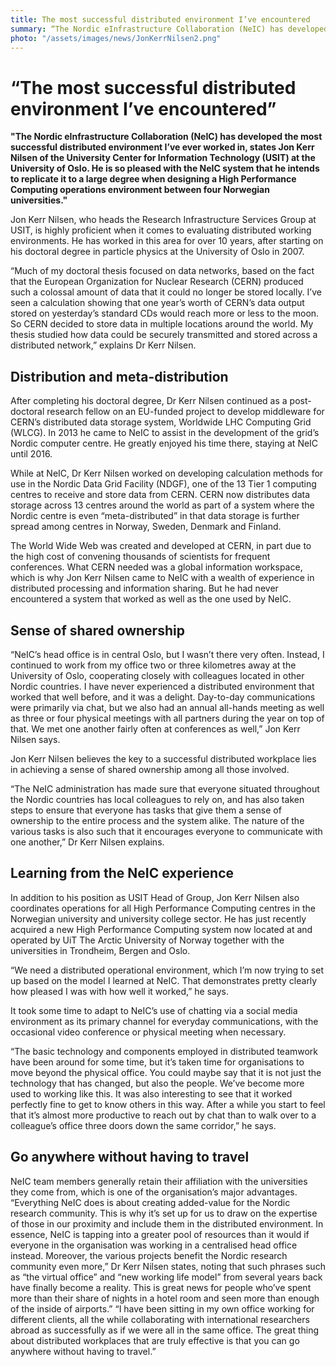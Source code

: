 ```yaml
---
title: The most successful distributed environment I’ve encountered
summary: “The Nordic eInfrastructure Collaboration (NeIC) has developed the most successful distributed environment I’ve ever worked in,” states Jon Kerr Nilsen of the University Center for Information Technology (USIT) at the University of Oslo. He is so pleased with the NeIC system that he intends to replicate it to a large degree when designing a High Performance Computing operations environment between four Norwegian universities. 
photo: "/assets/images/news/JonKerrNilsen2.png"
---
```

# “The most successful distributed environment I’ve encountered”

**"The Nordic eInfrastructure Collaboration (NeIC) has developed the most successful distributed environment I’ve ever worked in, states Jon Kerr Nilsen of the University Center for Information Technology (USIT) at the University of Oslo. He is so pleased with the NeIC system that he intends to replicate it to a large degree when designing a High Performance Computing operations environment between four Norwegian universities."**

Jon Kerr Nilsen, who heads the Research Infrastructure Services Group at USIT, is highly proficient when it comes to evaluating distributed working environments. He has worked in this area for over 10 years, after starting on his doctoral degree in particle physics at the University of Oslo in 2007.

“Much of my doctoral thesis focused on data networks, based on the fact that the European Organization for Nuclear Research (CERN) produced such a colossal amount of data that it could no longer be stored locally. I’ve seen a calculation showing that one year’s worth of CERN’s data output stored on yesterday’s standard CDs would reach more or less to the moon. So CERN decided to store data in multiple locations around the world. My thesis studied how data could be securely transmitted and stored across a distributed network,” explains Dr Kerr Nilsen. 

## Distribution and meta-distribution

After completing his doctoral degree, Dr Kerr Nilsen continued as a post-doctoral research fellow on an EU-funded project to develop middleware for CERN’s distributed data storage system, Worldwide LHC Computing Grid (WLCG). In 2013 he came to NeIC to assist in the development of the grid’s Nordic computer centre. He greatly enjoyed his time there, staying at NeIC until 2016.

While at NeIC, Dr Kerr Nilsen worked on developing calculation methods for use in the Nordic Data Grid Facility (NDGF), one of the 13 Tier 1 computing centres to receive and store data from CERN. CERN now distributes data storage across 13 centres around the world as part of a system where the Nordic centre is even “meta-distributed” in that data storage is further spread among centres in Norway, Sweden, Denmark and Finland. 

The World Wide Web was created and developed at CERN, in part due to the high cost of convening thousands of scientists for frequent conferences. What CERN needed was a global information workspace, which is why Jon Kerr Nilsen came to NeIC with a wealth of experience in distributed processing and information sharing. But he had never encountered a system that worked as well as the one used by NeIC.

## Sense of shared ownership

“NeIC’s head office is in central Oslo, but I wasn’t there very often. Instead, I continued to work from my office two or three kilometres away at the University of Oslo, cooperating closely with colleagues located in other Nordic countries. I have never experienced a distributed environment that worked that well before, and it was a delight. Day-to-day communications were primarily via chat, but we also had an annual all-hands meeting as well as three or four physical meetings with all partners during the year on top of that. We met one another fairly often at conferences as well,” Jon Kerr Nilsen says.

Jon Kerr Nilsen believes the key to a successful distributed workplace lies in achieving a sense of shared ownership among all those involved. 

“The NeIC administration has made sure that everyone situated throughout the Nordic countries has local colleagues to rely on, and has also taken steps to ensure that everyone has tasks that give them a sense of ownership to the entire process and the system alike. The nature of the various tasks is also such that it encourages everyone to communicate with one another,” Dr Kerr Nilsen explains. 

## Learning from the NeIC experience

In addition to his position as USIT Head of Group, Jon Kerr Nilsen also coordinates operations for all High Performance Computing centres in the Norwegian university and university college sector. He has just recently acquired a new High Performance Computing system now located at and operated by UiT The Arctic University of Norway together with the universities in Trondheim, Bergen and Oslo. 

“We need a distributed operational environment, which I’m now trying to set up based on the model I learned at NeIC. That demonstrates pretty clearly how pleased I was with how well it worked,” he says. 

It took some time to adapt to NeIC’s use of chatting via a social media environment as its primary channel for everyday communications, with the occasional video conference or physical meeting when necessary. 

“The basic technology and components employed in distributed teamwork have been around for some time, but it’s taken time for organisations to move beyond the physical office. You could maybe say that it is not just the technology that has changed, but also the people. We’ve become more used to working like this. It was also interesting to see that it worked perfectly fine to get to know others in this way. After a while you start to feel that it’s almost more productive to reach out by chat than to walk over to a colleague’s office three doors down the same corridor,” he says. 

## Go anywhere without having to travel

NeIC team members generally retain their affiliation with the universities they come from, which is one of the organisation’s major advantages.
“Everything NeIC does is about creating added-value for the Nordic research community. This is why it’s set up for us to draw on the expertise of those in our proximity and include them in the distributed environment. In essence, NeIC is tapping into a greater pool of resources than it would if everyone in the organisation was working in a centralised head office instead. Moreover, the various projects benefit the Nordic research community even more,” Dr Kerr Nilsen states, noting that such phrases such as “the virtual office” and “new working life model” from several years back have finally become a reality. This is great news for people who’ve spent more than their share of nights in a hotel room and seen more than enough of the inside of airports.” 
“I have been sitting in my own office working for different clients, all the while collaborating with international researchers abroad as successfully as if we were all in the same office. The great thing about distributed workplaces that are truly effective is that you can go anywhere without having to travel.”
